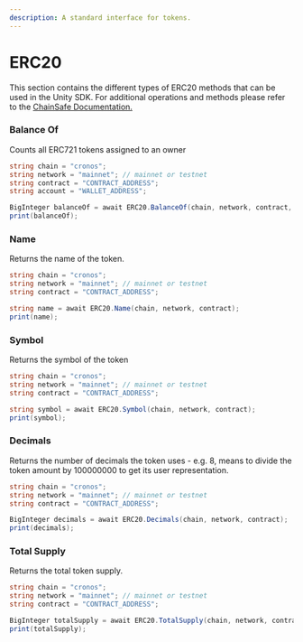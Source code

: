 ```yaml
---
description: A standard interface for tokens.
---
```


# ERC20

This section contains the different types of ERC20 methods that can be used in the Unity SDK. For additional operations and methods please refer to the [ChainSafe Documentation.](https://docs.gaming.chainsafe.io/)

### Balance Of <a href="#balance-of" id="balance-of"></a>

Counts all ERC721 tokens assigned to an owner

```csharp
string chain = "cronos";
string network = "mainnet"; // mainnet or testnet
string contract = "CONTRACT_ADDRESS";
string account = "WALLET_ADDRESS";

BigInteger balanceOf = await ERC20.BalanceOf(chain, network, contract, account);
print(balanceOf);
```

### Name <a href="#name" id="name"></a>

Returns the name of the token.&#x20;

```csharp
string chain = "cronos";
string network = "mainnet"; // mainnet or testnet
string contract = "CONTRACT_ADDRESS";

string name = await ERC20.Name(chain, network, contract);
print(name);
```

### Symbol <a href="#symbol" id="symbol"></a>

Returns the symbol of the token

```csharp
string chain = "cronos";
string network = "mainnet"; // mainnet or testnet
string contract = "CONTRACT_ADDRESS";

string symbol = await ERC20.Symbol(chain, network, contract);
print(symbol);
```

### Decimals <a href="#decimals" id="decimals"></a>

Returns the number of decimals the token uses - e.g. 8, means to divide the token amount by 100000000 to get its user representation.

```csharp
string chain = "cronos";
string network = "mainnet"; // mainnet or testnet
string contract = "CONTRACT_ADDRESS";

BigInteger decimals = await ERC20.Decimals(chain, network, contract);
print(decimals);
```

### Total Supply <a href="#total-supply" id="total-supply"></a>

Returns the total token supply.

```csharp
string chain = "cronos";
string network = "mainnet"; // mainnet or testnet
string contract = "CONTRACT_ADDRESS";

BigInteger totalSupply = await ERC20.TotalSupply(chain, network, contract);
print(totalSupply);
```
